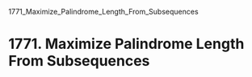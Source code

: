 1771_Maximize_Palindrome_Length_From_Subsequences
# 1771. Maximize Palindrome Length From Subsequences

